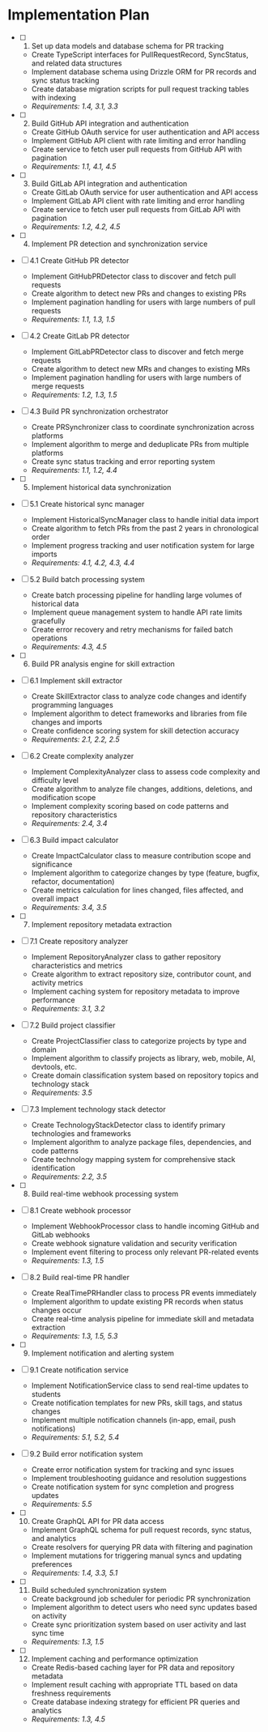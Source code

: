 # Implementation Plan

- [ ] 1. Set up data models and database schema for PR tracking
  - Create TypeScript interfaces for PullRequestRecord, SyncStatus, and related data structures
  - Implement database schema using Drizzle ORM for PR records and sync status tracking
  - Create database migration scripts for pull request tracking tables with indexing
  - _Requirements: 1.4, 3.1, 3.3_

- [ ] 2. Build GitHub API integration and authentication
  - Create GitHub OAuth service for user authentication and API access
  - Implement GitHub API client with rate limiting and error handling
  - Create service to fetch user pull requests from GitHub API with pagination
  - _Requirements: 1.1, 4.1, 4.5_

- [ ] 3. Build GitLab API integration and authentication
  - Create GitLab OAuth service for user authentication and API access
  - Implement GitLab API client with rate limiting and error handling
  - Create service to fetch user pull requests from GitLab API with pagination
  - _Requirements: 1.2, 4.2, 4.5_

- [ ] 4. Implement PR detection and synchronization service
- [ ] 4.1 Create GitHub PR detector
  - Implement GitHubPRDetector class to discover and fetch pull requests
  - Create algorithm to detect new PRs and changes to existing PRs
  - Implement pagination handling for users with large numbers of pull requests
  - _Requirements: 1.1, 1.3, 1.5_

- [ ] 4.2 Create GitLab PR detector
  - Implement GitLabPRDetector class to discover and fetch merge requests
  - Create algorithm to detect new MRs and changes to existing MRs
  - Implement pagination handling for users with large numbers of merge requests
  - _Requirements: 1.2, 1.3, 1.5_

- [ ] 4.3 Build PR synchronization orchestrator
  - Create PRSynchronizer class to coordinate synchronization across platforms
  - Implement algorithm to merge and deduplicate PRs from multiple platforms
  - Create sync status tracking and error reporting system
  - _Requirements: 1.1, 1.2, 4.4_

- [ ] 5. Implement historical data synchronization
- [ ] 5.1 Create historical sync manager
  - Implement HistoricalSyncManager class to handle initial data import
  - Create algorithm to fetch PRs from the past 2 years in chronological order
  - Implement progress tracking and user notification system for large imports
  - _Requirements: 4.1, 4.2, 4.3, 4.4_

- [ ] 5.2 Build batch processing system
  - Create batch processing pipeline for handling large volumes of historical data
  - Implement queue management system to handle API rate limits gracefully
  - Create error recovery and retry mechanisms for failed batch operations
  - _Requirements: 4.3, 4.5_

- [ ] 6. Build PR analysis engine for skill extraction
- [ ] 6.1 Implement skill extractor
  - Create SkillExtractor class to analyze code changes and identify programming languages
  - Implement algorithm to detect frameworks and libraries from file changes and imports
  - Create confidence scoring system for skill detection accuracy
  - _Requirements: 2.1, 2.2, 2.5_

- [ ] 6.2 Create complexity analyzer
  - Implement ComplexityAnalyzer class to assess code complexity and difficulty level
  - Create algorithm to analyze file changes, additions, deletions, and modification scope
  - Implement complexity scoring based on code patterns and repository characteristics
  - _Requirements: 2.4, 3.4_

- [ ] 6.3 Build impact calculator
  - Create ImpactCalculator class to measure contribution scope and significance
  - Implement algorithm to categorize changes by type (feature, bugfix, refactor, documentation)
  - Create metrics calculation for lines changed, files affected, and overall impact
  - _Requirements: 3.4, 3.5_

- [ ] 7. Implement repository metadata extraction
- [ ] 7.1 Create repository analyzer
  - Implement RepositoryAnalyzer class to gather repository characteristics and metrics
  - Create algorithm to extract repository size, contributor count, and activity metrics
  - Implement caching system for repository metadata to improve performance
  - _Requirements: 3.1, 3.2_

- [ ] 7.2 Build project classifier
  - Create ProjectClassifier class to categorize projects by type and domain
  - Implement algorithm to classify projects as library, web, mobile, AI, devtools, etc.
  - Create domain classification system based on repository topics and technology stack
  - _Requirements: 3.5_

- [ ] 7.3 Implement technology stack detector
  - Create TechnologyStackDetector class to identify primary technologies and frameworks
  - Implement algorithm to analyze package files, dependencies, and code patterns
  - Create technology mapping system for comprehensive stack identification
  - _Requirements: 2.2, 3.5_

- [ ] 8. Build real-time webhook processing system
- [ ] 8.1 Create webhook processor
  - Implement WebhookProcessor class to handle incoming GitHub and GitLab webhooks
  - Create webhook signature validation and security verification
  - Implement event filtering to process only relevant PR-related events
  - _Requirements: 1.3, 1.5_

- [ ] 8.2 Build real-time PR handler
  - Create RealTimePRHandler class to process PR events immediately
  - Implement algorithm to update existing PR records when status changes occur
  - Create real-time analysis pipeline for immediate skill and metadata extraction
  - _Requirements: 1.3, 1.5, 5.3_

- [ ] 9. Implement notification and alerting system
- [ ] 9.1 Create notification service
  - Implement NotificationService class to send real-time updates to students
  - Create notification templates for new PRs, skill tags, and status changes
  - Implement multiple notification channels (in-app, email, push notifications)
  - _Requirements: 5.1, 5.2, 5.4_

- [ ] 9.2 Build error notification system
  - Create error notification system for tracking and sync issues
  - Implement troubleshooting guidance and resolution suggestions
  - Create notification system for sync completion and progress updates
  - _Requirements: 5.5_

- [ ] 10. Create GraphQL API for PR data access
  - Implement GraphQL schema for pull request records, sync status, and analytics
  - Create resolvers for querying PR data with filtering and pagination
  - Implement mutations for triggering manual syncs and updating preferences
  - _Requirements: 1.4, 3.3, 5.1_

- [ ] 11. Build scheduled synchronization system
  - Create background job scheduler for periodic PR synchronization
  - Implement algorithm to detect users who need sync updates based on activity
  - Create sync prioritization system based on user activity and last sync time
  - _Requirements: 1.3, 1.5_

- [ ] 12. Implement caching and performance optimization
  - Create Redis-based caching layer for PR data and repository metadata
  - Implement result caching with appropriate TTL based on data freshness requirements
  - Create database indexing strategy for efficient PR queries and analytics
  - _Requirements: 1.3, 4.5_
